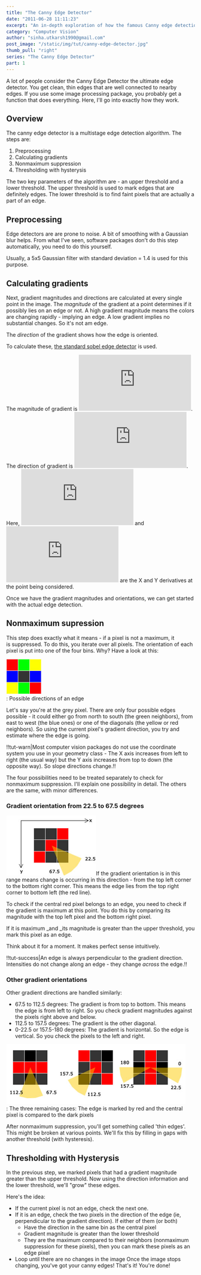 ```yaml
---
title: "The Canny Edge Detector"
date: "2011-06-28 11:11:23"
excerpt: "An in-depth exploration of how the famous Canny edge detection system works. We'll implement our own after going through the theory."
category: "Computer Vision"
author: "sinha.utkarsh1990@gmail.com"
post_image: "/static/img/tut/canny-edge-detector.jpg"
thumb_pull: "right"
series: "The Canny Edge Detector"
part: 1
---
```

A lot of people consider the Canny Edge Detector the ultimate edge detector. You get clean, thin edges that are well connected to nearby edges. If you use some image processing package, you probably get a function that does everything. Here, I'll go into exactly how they work. 

## Overview

The canny edge detector is a multistage edge detection algorithm. The steps are: 

  1. Preprocessing
  2. Calculating gradients
  3. Nonmaximum suppression
  4. Thresholding with hysterysis

The two key parameters of the algorithm are - an upper threshold and a lower threshold. The upper threshold is used to mark edges that are definitely edges. The lower threshold is to find faint pixels that are actually a part of an edge. 

## Preprocessing

Edge detectors are are prone to noise. A bit of smoothing with a Gaussian blur helps. From what I've seen, software packages don't do this step automatically, you need to do this yourself.

Usually, a 5x5 Gaussian filter with standard deviation = 1.4 is used for this purpose. 

## Calculating gradients

Next, gradient magnitudes and directions are calculated at every single point in the image. The _magnitude_ of the gradient at a point determines if it possibly lies on an edge or not. A high gradient magnitude means the colors are changing rapidly - implying an edge. A low gradient implies no substantial changes. So it's not am edge.

The _direction_ of the gradient shows how the edge is oriented.

To calculate these, [the standard sobel edge detector](/tutorials/the-sobel-and-laplacian-edge-detectors/) is used.

The magnitude of gradient is ![](http://s0.wp.com/latex.php?latex=m%20%3D%20%5Csqrt%7BG_x%5E2%20%2B%20G_y%5E2%7D&bg=ffffff&fg=000&s=0). The direction of gradient is ![](http://s0.wp.com/latex.php?latex=%5Ctheta%20%3D%20arctan%28%5Cfrac%7BG_y%7D%7BG_x%7D%29&bg=ffffff&fg=000&s=0). Here, ![](http://s0.wp.com/latex.php?latex=G_x&bg=ffffff&fg=000&s=0) and ![](http://s0.wp.com/latex.php?latex=G_y&bg=ffffff&fg=000&s=0) are the X and Y derivatives at the point being considered.

Once we have the gradient magnitudes and orientations, we can get started with the actual edge detection.

## Nonmaximum supression

This step does exactly what it means - if a pixel is not a maximum, it is suppressed. To do this, you iterate over all pixels. The orientation of each pixel is put into one of the four bins. Why? Have a look at this:

  
  
![The neighbors while computing canny edges](/static/img/tut/possible-neighbors.jpg)  
: Possible directions of an edge  
  

Let's say you're at the grey pixel. There are only four possible edges possible - it could either go from north to south (the green neighbors), from east to west (the blue ones) or one of the diagonals (the yellow or red neighbors). So using the current pixel's gradient direction, you try and estimate where the edge is going. 

!!tut-warn|Most computer vision packages do not use the coordinate system you use in your geometry class - The X axis increases from left to right (the usual way) but the Y axis increases from top to down (the opposite way). So slope directions change.!!

The four possibilities need to be treated separately to check for nonmaximum suppression. I'll explain one possibility in detail. The others are the same, with minor differences. 

### Gradient orientation from 22.5 to 67.5 degrees

![The edge is the gradient direction is from 22.5 to 67.5 degrees](/static/img/tut/edge-direction-451.jpg)If the gradient orientation is in this range means change is occurring in this direction - from the top left corner to the bottom right corner. This means the edge lies from the top right corner to bottom left (the red line).

To check if the central red pixel belongs to an edge, you need to check if the gradient is maximum at this point. You do this by comparing its magnitude with the top left pixel and the bottom right pixel. 

If it is maximum _and _its magnitude is greater than the upper threshold, you mark this pixel as an edge.

Think about it for a moment. It makes perfect sense intuitively.

!!tut-success|An edge is always perpendicular to the gradient direction. Intensities do not change along an edge - they change _across_ the edge.!!

### Other gradient orientations

Other gradient directions are handled similarly: 

  * 67.5 to 112.5 degrees: The gradient is from top to bottom. This means the edge is from left to right. So you check gradient magnitudes against the pixels right above and below.
  * 112.5 to 157.5 degrees: The gradient is the other diagonal.
  * 0-22.5 or 157.5-180 degrees: The gradient is horizontal. So the edge is vertical. So you check the pixels to the left and right.

  
  
![](/static/img/tut/edge-direction-all.jpg)  
: The three remaining cases: The edge is marked by red and the central pixel is compared to the dark pixels  
  

After nonmaximum suppression, you'll get something called 'thin edges'. This might be broken at various points. We'll fix this by filling in gaps with another threshold (with hysteresis). 

## Thresholding with Hysterysis

In the previous step, we marked pixels that had a gradient magnitude greater than the upper threshold. Now using the direction information and the lower threshold, we'll "grow" these edges.

Here's the idea: 

  * If the current pixel is not an edge, check the next one.
  * If it is an edge, check the two pixels in the direction of the edge (ie, perpendicular to the gradient direction). If either of them (or both) 
    * Have the direction in the same bin as the central pixel
    * Gradient magnitude is greater than the lower threshold
    * They are the maximum compared to their neighbors (nonmaximum suppression for these pixels), then you can mark these pixels as an edge pixel
  * Loop until there are no changes in the image
Once the image stops changing, you've got your canny edges! That's it! You're done!
